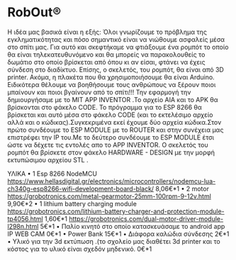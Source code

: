 # RobOut®
Η  ιδέα  μας  βασικά  είναι  η  εξής:
Όλοι γνωρίζουμε το πρόβλημα της εγκληματικότητας και πόσο σημαντικό είναι να νιώθουμε ασφαλείς μέσα στο σπίτι μας. Για  αυτό και σκεφτήκαμε να φτιάξουμε ένα ρομπότ το οποίο θα είναι τηλεκατευθυνόμενο και θα μπορείς να παρακολουθείς το δωμάτιο στο οποίο βρίσκεται από όπου κι αν είσαι, φτάνει να έχεις σύνδεση στο διαδίκτυο.
Επίσης, ο σκελετός, του ρομπότ, θα είναι από 3D printer. 
Ακόμα, η πλακέτα που θα χρησιμοποιήσουμε θα είναι Arduino.
Ειδικότερα θέλουμε να βοηθήσουμε τους ανθρώπους να ξέρουν ποιοι  μπαίνουν και ποιοι βγαίνουν από το σπίτι!!!
Την εφαρμογή την δημιουργήσαμε με το MIT APP INVENTOR .Το αρχείο ΑΙΑ και το APK θα βρίσκονται στο φάκελο CODE.
Το πρόγραμμα για το ESP 8266 θα βρίσκεται και αυτό μέσα στο φάκελο CODE (και το εκτελέσιμο αρχείο αλλά και ο κώδικας).Συγκεκριμένα εκεί έχουμε δύο αρχεία κώδικα.Στον πρώτο συνδέουμε το ESP MODULE με το ROUTER και στην συνέχεια μας επιστρέφει την IP του.Με το δεύτερο συνδέουμε το ESP MODULE έτσι ώστε να δέχετε τις εντολές απο το APP INVENTOR.
Ο σκελετός του ρομπότ θα βρίσκετε στον φάκελο HARDWARE - DESIGN με την μορφή εκτυπώσιμου αρχείου STL . 


ΥΛΙΚΑ
•	1 Esp 8266 NodeMCU
https://www.hellasdigital.gr/electronics/microcontrollers/nodemcu-lua-ch340g-esp8266-wifi-development-board-black/ 
8,06€*1
•	2 motor
https://grobotronics.com/metal-gearmotor-25mm-100rpm-9-12v.html 
9,90€*2
•	1 lithium battery charging module
https://grobotronics.com/lithium-battery-charger-and-protection-module-tp4056.html 
1,60€*1
https://grobotronics.com/dual-motor-driver-module-l298n.html
5€*1
•	Παλίο κινητό στο οποίο κατασκευάσαμε το android app IP WEB CAM 
0€*1
•	Power Bank 
15€*1
•	Διάφορα καλώδια σύνδεσης
2€*1
•	Υλικό για την 3d εκτύπωση .(το σχολείο μας διαθέτει 3d printer και το κόστος για το υλικό είναι σχεδόν μηδενικό.
0€*1
